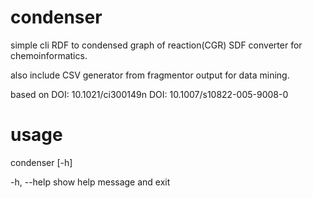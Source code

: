 condenser
=========

simple cli RDF to condensed graph of reaction(CGR) SDF converter for chemoinformatics.

also include CSV generator from fragmentor output for data mining.

based on
DOI: 10.1021/ci300149n
DOI: 10.1007/s10822-005-9008-0

usage
=====
condenser [-h]

  -h, --help            show help message and exit


